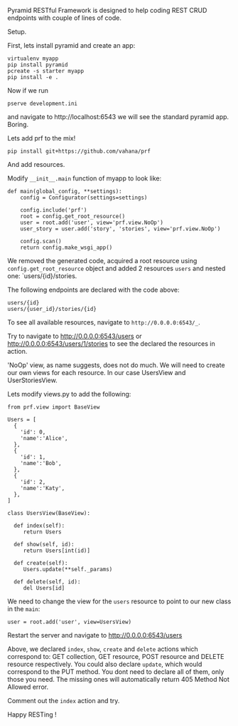 Pyramid RESTful Framework is designed to help coding REST CRUD endpoints with couple of lines of code.

Setup.

First, lets install pyramid and create an app:

```
virtualenv myapp
pip install pyramid
pcreate -s starter myapp
pip install -e .
```

Now if we run 
```
pserve development.ini
``` 

and navigate to http://localhost:6543 we will see the standard pyramid app. Boring.

Lets add prf to the mix!

```
pip install git+https://github.com/vahana/prf
```

And add resources.

Modify `__init__.main` function of myapp to look like:

```
def main(global_config, **settings):
    config = Configurator(settings=settings)

    config.include('prf')
    root = config.get_root_resource()
    user = root.add('user', view='prf.view.NoOp')
    user_story = user.add('story', 'stories', view='prf.view.NoOp')

    config.scan()
    return config.make_wsgi_app()
 ```
 
We removed the generated code, acquired a root resource using `config.get_root_resource` object and added 2 resources `users` and nested one: `users/{id}/stories.

The following endpoints are declared with the code above:

```
users/{id}
users/{user_id}/stories/{id}
```

To see all available resources, navigate to `http://0.0.0.0:6543/_`.

Try to navigate to http://0.0.0.0:6543/users or http://0.0.0.0:6543/users/1/stories to see the declared the resources in action.

'NoOp' view, as name suggests, does not do much. We will need to create our own views for each resource.
In our case UsersView and UserStoriesView.

Lets modify views.py to add the following:

```
from prf.view import BaseView

Users = [
  {
    'id': 0,
    'name':'Alice',
  },
  {
    'id': 1,
    'name':'Bob',
  },
  {
    'id': 2,
    'name':'Katy',
  },
]

class UsersView(BaseView):

  def index(self):
     return Users

  def show(self, id):
     return Users[int(id)]

  def create(self):
     Users.update(**self._params)

  def delete(self, id):
     del Users[id]
```

We need to change the view for the `users` resource to point to our new class in the `main`:
```
user = root.add('user', view=UsersView)
```

Restart the server and navigate to http://0.0.0.0:6543/users

Above, we declared `index`, `show`, `create` and `delete` actions which correspond to: GET collection, GET resource, POST resource and DELETE resource respectively. You could also declare `update`, which would correspond to the PUT method. You dont need to declare all of them, only those you need. The missing ones will automatically return 405 Method Not Allowed error.

Comment out the `index` action and try.

Happy RESTing !

